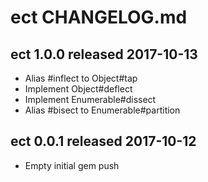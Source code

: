 
# ect CHANGELOG.md


## ect 1.0.0  released 2017-10-13

- Alias #inflect to Object#tap
- Implement Object#deflect
- Implement Enumerable#dissect
- Alias #bisect to Enumerable#partition


## ect 0.0.1  released 2017-10-12

- Empty initial gem push


